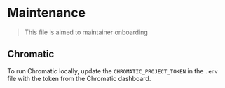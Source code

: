 # Maintenance

> This file is aimed to maintainer onboarding

## Chromatic

To run Chromatic locally, update the `CHROMATIC_PROJECT_TOKEN` in the `.env` file with the token from the Chromatic dashboard.

